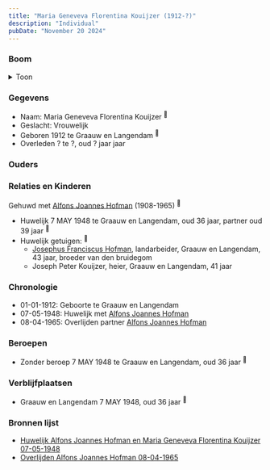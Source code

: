 ```yaml
---
title: "Maria Geneveva Florentina Kouijzer (1912-?)"
description: "Individual"
pubDate: "November 20 2024"
---
```


### Boom
<details><summary>Toon</summary>

![test](https://www.plantuml.com/plantuml/svg/XPB9Ri8m48RlVeeH77f22gHGG8YrX6v8gEgb9pH91d1nR6Gx88fuzquXBPpQc_KlCvz6xZkFrkUP4cujzGOjPX1ZibvQa-jqP9Inu2rgnnPfBrOo9KYaJHITtvHj_1uoocAoxYmvJvQCtsz8N4rD53e71m40GsDJicyhcQmrETVfP2XrjmkXE0fn0xFJAYV4kLAQefK84zAqfIr2n4piIutmR7BvyKcs1EZWCGXgZHRyJYj7mt4u3ddbOI59fKVej6ECz_FOUA-etOLggrg3YKNCTq0QNb0lIQUONHNSEbTgZZgT9zOu5ni6vcOFUj-i1U10BOnsy6HGimqFPf6XlZ3L0ShZCAf7mpzO6d0_7Z5Hq8IHaWpoFqGJ1hDNhl22edBy8UgqTvIch77i3gQ3TuxTDaz8KH04hH3AIYvNVazAcHrZ7KLnlagbI8Y2_IA8Fb-7lyeN)
</details>

### Gegevens
- Naam: Maria Geneveva Florentina Kouijzer <sup><a href="../s00445/" style="text-decoration:none" title="Huwelijk Alfons Joannes Hofman en Maria Geneveva Florentina Kouijzer 07-05-1948">:link:</a></sup>
- Geslacht: Vrouwelijk
- Geboren 1912 te Graauw en Langendam <sup><a href="../s00445/" style="text-decoration:none" title="Huwelijk Alfons Joannes Hofman en Maria Geneveva Florentina Kouijzer 07-05-1948">:link:</a></sup>
- Overleden ? te ?, oud ? jaar jaar 

### Ouders

### Relaties en Kinderen

Gehuwd met [Alfons Joannes Hofman](../i00265/) (1908-1965) <sup><a href="../s00445/" style="text-decoration:none" title="Huwelijk Alfons Joannes Hofman en Maria Geneveva Florentina Kouijzer 07-05-1948">:link:</a></sup>
- Huwelijk 7 MAY 1948 te Graauw en Langendam, oud 36 jaar, partner oud 39 jaar <sup><a href="../s00445/" style="text-decoration:none" title="Huwelijk Alfons Joannes Hofman en Maria Geneveva Florentina Kouijzer 07-05-1948">:link:</a></sup>
- Huwelijk getuigen:  <sup><a href="../s00445/" style="text-decoration:none" title="Huwelijk Alfons Joannes Hofman en Maria Geneveva Florentina Kouijzer 07-05-1948">:link:</a></sup>
  - [Josephus Franciscus Hofman](../i00263/), landarbeider, Graauw en Langendam, 43 jaar, broeder van den bruidegom
  - Joseph Peter Kouijzer, heier, Graauw en Langendam, 41 jaar

### Chronologie
- 01-01-1912: Geboorte te Graauw en Langendam
- 07-05-1948: Huwelijk met [Alfons Joannes Hofman](../i00265/)
- 08-04-1965: Overlijden partner [Alfons Joannes Hofman](../i00265/)

### Beroepen
- Zonder beroep 7 MAY 1948 te Graauw en Langendam, oud 36 jaar <sup><a href="../s00445/" style="text-decoration:none" title="Huwelijk Alfons Joannes Hofman en Maria Geneveva Florentina Kouijzer 07-05-1948">:link:</a></sup>

### Verblijfplaatsen
- Graauw en Langendam  7 MAY 1948, oud 36 jaar  <sup><a href="../s00445/" style="text-decoration:none" title="Huwelijk Alfons Joannes Hofman en Maria Geneveva Florentina Kouijzer 07-05-1948">:link:</a></sup>

### Bronnen lijst
- [Huwelijk Alfons Joannes Hofman en Maria Geneveva Florentina Kouijzer 07-05-1948](../s00445/)
- [Overlijden Alfons Joannes Hofman 08-04-1965](../s00447/)